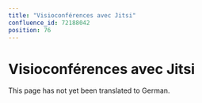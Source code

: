 ```yaml
---
title: "Visioconférences avec Jitsi"
confluence_id: 72188042
position: 76
---
```

# Visioconférences avec Jitsi


This page has not yet been translated to German.

